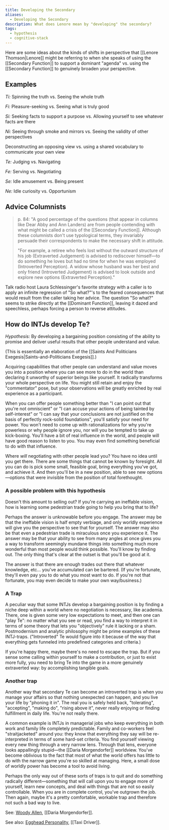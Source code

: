 ```yaml
---
title: Developing the Secondary
aliases:
  - Developing the Secondary
description: What does Lenore mean by "developing" the secondary?
tags:
  - hypothesis
  - cognitive-stack
---
```


Here are some ideas about the kinds of shifts in perspective that [[Lenore Thomson|Lenore]] might be referring to when she speaks of using the [[Secondary Function]] to support a dominant "agenda" vs. using the [[Secondary Function]] to genuinely broaden your perspective.

## Examples

_Ti:_ Spinning the truth vs. Seeing the whole truth

_Fi:_ Pleasure-seeking vs. Seeing what is truly good

_Si:_ Seeking facts to support a purpose vs. Allowing yourself to see whatever facts are there

_Ni:_ Seeing through smoke and mirrors vs. Seeing the validity of other perspectives

Deconstructing an opposing view vs. using a shared vocabulary to communicate your own view

_Te:_ Judging vs. Navigating

_Fe:_ Serving vs. Negotiating

_Se:_ Idle amusement vs. Being present

_Ne:_ Idle curiosity vs. Opportunism

## Advice Columnists

> p. 84: "A good percentage of the questions (that appear in columns like Dear Abby and Ann Landers) are from people contending with what might be called a crisis of the [[Secondary Function]]. Although these columnists don't use typological terms, they invariably persuade their correspondents to make the necessary shift in attitude.
>
> "For example, a retiree who feels lost without the outward structure of his job (Extraverted Judgement) is advised to rediscover himself—to do something he loves but had no time for when he was employed (Introverted Perception). A widow whose husband was her best and only friend (Introverted Judgement) is advised to look outside and explore new options (Extraverted Perception)."

Talk radio host Laura Schlessinger's favorite strategy with a caller is to apply an infinite regression of "So what?"'s to the feared consequences that would result from the caller taking her advice. The question "So what?" seems to strike directly at the [[Dominant Function]], leaving it dazed and speechless, perhaps forcing a person to reverse attitudes.

## How do INTJs develop Te?

*Hypothesis:* By developing a bargaining position consisting of the ability to promise and deliver useful results that other people understand and value.

(This is essentially an elaboration of the [[Saints And Politicians Exegesis|Saints-and-Politicians Exegesis]].)

Acquiring capabilities that other people can understand and value moves you into a position where you can see more to do in the world than declaring it unworthy of superior beings like yourself. It radically transforms your whole perspective on life. You might still retain and enjoy the "commentator" pose, but your observations will be greatly enriched by real experience as a participant.

When you can offer people something better than "I can point out that you're not omniscient" or "I can accuse your actions of being tainted by self-interest" or "I can say that your conclusions are not justified on the basis of perfectly rock-solid foundations", you'll satisfy your need for power. You won't need to come up with rationalizations for why you're powerless or why people ignore you, nor will you be tempted to take up kick-boxing. You'll have a bit of real influence in the world, and people will have good reason to listen to you. You may even find something beneficial to do with that influence.

Where *will* negotiating with other people lead you? You have no idea until you get there. There are some things that cannot be known by foresight. All you can do is pick some small, feasible goal, bring everything you've got, and achieve it. And then you'll be in a new position, able to see new options—options that were invisible from the position of total forethought.

### A possible problem with this hypothesis

Doesn't this amount to selling out? If you're carrying an ineffable vision, how is learning some pedestrian trade going to help you bring that to life?

Perhaps the answer is unknowable before you engage. The answer may be that the ineffable vision is half empty verbiage, and only worldly experience will give you the perspective to see that for yourself. The answer may also be that even a pedestrian trade is miraculous once you experience it. The answer may be that your ability to see from many angles at once gives you a way to transform seemingly mundane things into something much more wonderful than most people would think possible. You'll know by finding out. The only thing that's clear at the outset is that you'll be good at it.

The answer is that there are enough trades out there that whatever knowledge, etc... you've accumulated can be bartered. (If you're fortunate, they'll even pay you to do what you most want to do. If you're not that fortunate, you may even decide to make your own way/business.)

### A Trap

A peculiar way that some INTJs develop a bargaining position is by finding a niche deep within a world where no negotiation is necessary, like academia. There, one is given some very low expectations to meet, and then one can "play Te": no matter what you see or read, you find a way to interpret it in terms of some theory that lets you "objectively" rule it lacking or a sham. Postmodernism and analytic philosophy might be prime examples of these INTJ-traps. ("Introverted" Te would figure into it because of the way that everything gets funneled into predefined categories and criteria.)

If you're happy there, maybe there's no need to escape the trap. But if you sense some calling within yourself to make a contribution, or just to exist more fully, you need to bring Te into the game in a more genuinely extraverted way: by accomplishing tangible goals.

### Another trap

Another way that secondary Te can become an introverted trap is when you manage your affairs so that nothing unexpected can happen, and you live your life by "phoning it in". The real you is safely held back, "tolerating", "accepting", "making do", "rising above it", never really enjoying or finding fulfillment in daily life. You're not really there.

A common example is INTJs in managerial jobs who keep everything in both work and family life completely predictable. Family and co-workers feel "straitjacketed" around you: they know that everything they say will be re-interpreted in terms of some hard-set criteria. You find yourself viewing every new thing through a very narrow lens. Through that lens, everyone looks appallingly stupid—the [[Daria Morgendorfer]] worldview. You've become oblivious to the fact that most of what the world offers has little to do with the narrow game you're so skilled at managing. Here, a small dose of worldly power has become a tool to avoid living.

Perhaps the only way out of these sorts of traps is to quit and do something radically different—something that will call upon you to engage more of yourself, learn new concepts, and deal with things that are not so easily controllable. When you are in complete control, you've outgrown the job. Then again, maybe it's a pretty comfortable, workable trap and therefore not such a bad way to live.

See: [Woody Allen](https://web.archive.org/web/20121105002623/http://greenlightwiki.com/lenore-exegesis/Woody_Allen), [[Daria Morgendorfer]].

See also: [Egghead Personality](https://web.archive.org/web/20121105002623/http://dbs2000ad.com/narayan/egghead-personality.htm), [[Taxi Driver]].
